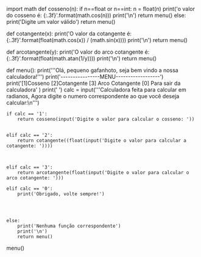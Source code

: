 import math
def cosseno(n):
    if n==float or n==int:
        n = float(n)
        print('o valor do cosseno é: {:.3f}'.format(math.cos(n)))
        print('\n')
        return menu()
    else:
        print('Digite um valor válido')
        return menu()



def cotangente(x):
    print('O valor da cotangente é: {:.3f}'.format(float(math.cos(x)) / (math.sin(x))))
    print('\n')
    return menu()


def arcotangente(y):
    print('O valor do arco cotangente é: {:.3f}'.format(float(math.atan(1/y))))
    print('\n')
    return menu()




def menu():
    print('''Olá, pequeno gafanhoto, seja bem vindo a nossa calculadora!''')
    print('----------------MENU------------------')
    print('[1]Cosseno [2]Cotangente  [3] Arco Cotangente [0] Para sair da calculadora' )
    print('                                             ')
    calc = input('''Calculadora feita para calcular em radianos, Agora digite o numero correspondente ao que você deseja calcular:\n''')


    if calc == '1':
        return cosseno(input('Digite o valor para calcular o cosseno: '))


    elif calc == '2':
        return cotangente((float(input('Digite o valor para calcular a cotangente: '))))



    elif calc == '3':
        return arcotangente(float(input('Digite o valor para calcular o arco cotangente: ')))

    elif calc == '0':
        print('Obrigado, volte sempre!')




    else:
        print('Nenhuma função correspondente')
        print('\n')
        return menu()


menu()

